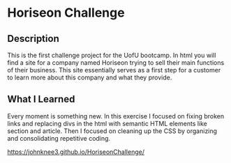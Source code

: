 # Horiseon Challenge

## Description

This is the first challenge project for the UofU bootcamp.  In html you will find a site for a company named Horiseon trying to sell their main functions of their business.  This site essentially serves as a first step for a customer to learn more about this company and what they provide.

## What I Learned

Every moment is something new.  In this exercise I focused on fixing broken links and replacing divs in the html with semantic HTML elements like section and article.  Then I focused on cleaning up the CSS by organizing and consolidating repetitive coding.

https://johnknee3.github.io/HoriseonChallenge/
